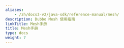 ```yaml
---
aliases:
    - /zh/docs3-v2/java-sdk/reference-manual/mesh/
description: Dubbo Mesh 使用指南
linkTitle: Mesh手册
title: Mesh手册
type: docs
weight: 7
---
```

